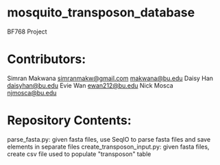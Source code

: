 # mosquito_transposon_database

BF768 Project

# Contributors:
Simran Makwana simranmakw@gmail.com makwana@bu.edu
Daisy Han daisyhan@bu.edu
Evie Wan ewan212@bu.edu
Nick Mosca njmosca@bu.edu

# Repository Contents:
parse_fasta.py: given fasta files, use SeqIO to parse fasta files and save elements in separate files
create_transposon_input.py: given fasta files, create csv file used to populate "transposon" table 
